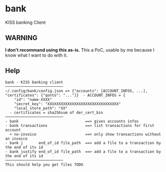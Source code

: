 # bank
KISS banking Client

## WARNING
**I don't recommand using this as-is.** This a PoC, usable by me because I know what I want to do with it.

## Help
```
bank - KISS banking client
──────────────────────────
~/.config/bank/config.json => {"accounts": [ACCOUNT_INFOS, ...], "certificates": {"qonto": "..."]}  - ACCOUNT_INFOS = {
    "id": "name-XXXX"
    "secret_key": "XXXXXXXXXXXXXXXXXXXXXXXXXXXXXXXX"
    "local_store_path": "XX"
  - certificates = sha256sum of der_cert_bin
──────────────────────────
- bank                              ==> gives accounts infos
- bank transactions                 ==> list transactions for first account
  + no-invoice                      ==> only show transactions without an invoice
- bank j       end_of_id file_path  ==> add a file to a transaction by the end of its id
- bank justify end_of_id file_path  ==> add a file to a transaction by the end of its id
──────────────────────────
This should help you get files TODO
```
